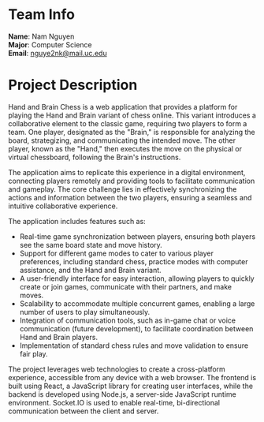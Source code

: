 # Team Info

**Name**: Nam Nguyen <br>
**Major**: Computer Science <br>
**Email**: nguye2nk@mail.uc.edu <br>

# Project Description  

Hand and Brain Chess is a web application that provides a platform for playing the Hand and Brain variant of chess online. This variant introduces a collaborative element to the classic game, requiring two players to form a team. One player, designated as the "Brain," is responsible for analyzing the board, strategizing, and communicating the intended move. The other player, known as the "Hand," then executes the move on the physical or virtual chessboard, following the Brain's instructions.

The application aims to replicate this experience in a digital environment, connecting players remotely and providing tools to facilitate communication and gameplay.  The core challenge lies in effectively synchronizing the actions and information between the two players, ensuring a seamless and intuitive collaborative experience.

The application includes features such as:

* Real-time game synchronization between players, ensuring both players see the same board state and move history.
* Support for different game modes to cater to various player preferences, including standard chess, practice modes with computer assistance, and the Hand and Brain variant.
* A user-friendly interface for easy interaction, allowing players to quickly create or join games, communicate with their partners, and make moves.
* Scalability to accommodate multiple concurrent games, enabling a large number of users to play simultaneously.
* Integration of communication tools, such as in-game chat or voice communication (future development), to facilitate coordination between Hand and Brain players.
* Implementation of standard chess rules and move validation to ensure fair play.

The project leverages web technologies to create a cross-platform experience, accessible from any device with a web browser.  The frontend is built using React, a JavaScript library for creating user interfaces, while the backend is developed using Node.js, a server-side JavaScript runtime environment.  Socket.IO is used to enable real-time, bi-directional communication between the client and server.
